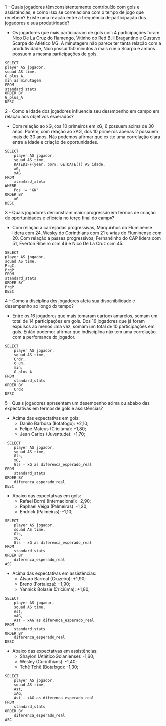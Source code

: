 1 - Quais jogadores têm consistentemente contribuído com gols e assistências, e como isso se correlaciona com o tempo de jogo que recebem? Existe uma relação entre a frequência de participação dos jogadores e sua produtividade?

- Os jogadores que mais participaram de gols com 4 participações foram Nico De La Cruz do Flamengo, Vitinho do Red Bull Bragantino e Gustavo Scarpa do Atlético MG. A minutagem não parece ter tanta relação com a produtividade, Nico possui 150 minutos a mais que o Scarpa e ambos possuem a mesma participações de gols.

```
SELECT
player AS jogador,
squad AS time,
G_plus_A,
min as minutagem
FROM
standard_stats
ORDER BY
G_plus_A
DESC
```

2 - Como a idade dos jogadores influencia seu desempenho em campo em relação aos objetivos esperados?

- Com relação ao xG, dos 10 primeiros em xG, 6 possuem acima de 30 anos. Porém, com relação ao xAG, dos 10 primeiros apenas 2 possuem mais de 30 anos. Não podemos afirmar que existe uma correlação clara entre a idade e criação de oportunidades.

```
SELECT
	player AS jogador,
	squad AS time,
	DATEDIFF(year, born, GETDATE()) AS idade,
	xG,
	xAG
FROM
	standard_stats
WHERE
	Pos != 'GK'
ORDER BY
	xG
DESC
```

3 - Quais jogadores demonstram maior progressão em termos de criação de oportunidades e eficácia no terço final do campo?

- Com relação a carregadas progressivas, Marquinhos do Fluminense lidera com 24, Wesley do Corinthians com 21 e Arias do Fluminense com 20. Com relação a passes progressivos, Fernandinho do CAP lidera com 51, Everton Ribeiro com 46 e Nico De La Cruz com 45.

```
SELECT
player AS jogador,
squad AS time,
PrgC,
PrgP
FROM
standard_stats
ORDER BY
PrgP
DESC
```

4 - Como a disciplina dos jogadores afeta sua disponibilidade e desempenho ao longo do tempo?

- Entre os 16 jogadores que mais tomaram cartoes amarelos, somam um total de 14 participações em gols. Dos 16 jogadores que já foram expulsos ao menos uma vez, somam um total de 10 participações em gols. Então podemos afirmar que indisciplina não tem uma correlação com a perfomance do jogador.

```
SELECT
	player AS jogador,
	squad AS time,
	CrdY,
	CrdR,
	min,
	G_plus_A
FROM
	standard_stats
ORDER BY
	CrdR
DESC
```

5 - Quais jogadores apresentam um desempenho acima ou abaixo das expectativas em termos de gols e assistências?

- Acima das expectativas em gols:
  - Danilo Barbosa (Botafogo): +2,10;
  - Felipe Mateus (Criciúma): +1,80;
  - Jean Carlos (Juventude): +1,70;

```
 SELECT
	player AS jogador,
	squad AS time,
	Gls,
	xG,
	Gls - xG as diferenca_esperado_real
FROM
	standard_stats
ORDER BY
	diferenca_esperado_real
DESC
```

- Abaixo das expectativas em gols:
  - Rafael Borré (Internacional): -2,90;
  - Raphael Veiga (Palmeiras): -1,20;
  - Endrick (Palmeiras): -1,10;

```
SELECT
	player AS jogador,
	squad AS time,
	Gls,
	xG,
	Gls - xG as diferenca_esperado_real
FROM
	standard_stats
ORDER BY
	diferenca_esperado_real
ASC
```

- Acima das expectativas em assistências:
  - Álvaro Barreal (Cruzeiro): +1,90;
  - Breno (Fortaleza): +1,90;
  - Yannick Bolasie (Criciúma): +1,80;

```
SELECT
	player AS jogador,
	squad AS time,
	Ast,
	xAG,
	Ast - xAG as diferenca_esperado_real
FROM
	standard_stats
ORDER BY
	diferenca_esperado_real
DESC
```

- Abaixo das expectativas em assistências:
  - Shaylon (Atlético Goianiense): -1,60;
  - Wesley (Corinthians): -1,40;
  - Tchê Tchê (Botafogo): -1,30;

```
SELECT
	player AS jogador,
	squad AS time,
	Ast,
	xAG,
	Ast - xAG as diferenca_esperado_real
FROM
	standard_stats
ORDER BY
	diferenca_esperado_real
ASC
```
